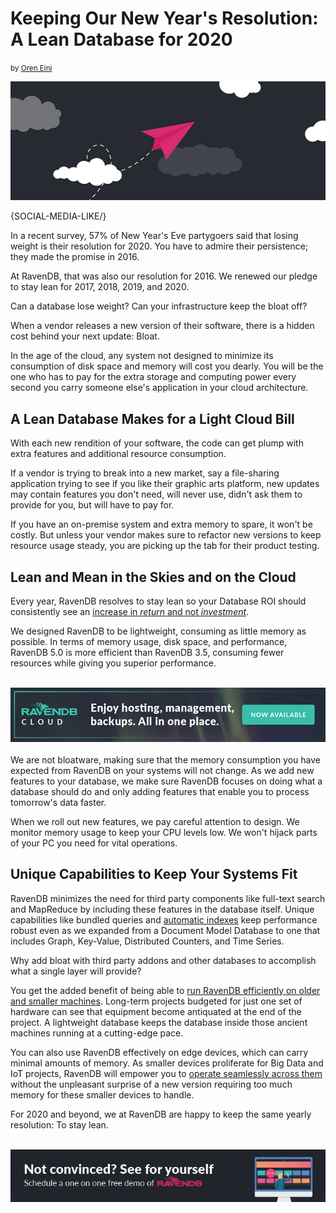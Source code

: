 # Keeping Our New Year's Resolution: A Lean Database for 2020
<small>by <a href="mailto:ayende@hibernatingrhinos.com">Oren Eini</a></small>

<div class="article-img figure text-center">
  <img src="images/a-lean-nosql-database-for-2020.jpg" alt="For 2020 and beyond, RavenDB promises to keep its NoSQL Database lean and mean." class="img-responsive img-thumbnail">
</div>

{SOCIAL-MEDIA-LIKE/}
<br/>

In a recent survey, 57% of New Year's Eve partygoers said that losing weight is their resolution for 2020. You have to admire their persistence; they made the promise in 2016.

At RavenDB, that was also our resolution for 2016. We renewed our pledge to stay lean for 2017, 2018, 2019, and 2020.

Can a database lose weight? Can your infrastructure keep the bloat off?

When a vendor releases a new version of their software, there is a hidden cost behind your next update: Bloat.

In the age of the cloud, any system not designed to minimize its consumption of disk space and memory will cost you dearly. You will be the one who has to pay for the extra storage and computing power every second you carry someone else's application in your cloud architecture.

## A Lean Database Makes for a Light Cloud Bill

With each new rendition of your software, the code can get plump with extra features and additional resource consumption.

If a vendor is trying to break into a new market, say a file-sharing application trying to see if you like their graphic arts platform, new updates may contain features you don't need, will never use, didn't ask them to provide for you, but will have to pay for.

If you have an on-premise system and extra memory to spare, it won't be costly. But unless your vendor makes sure to refactor new versions to keep resource usage steady, you are picking up the tab for their product testing.

## Lean and Mean in the Skies and on the Cloud

Every year, RavenDB resolves to stay lean so your Database ROI should consistently see an [increase in *return* and not *investment*](https://ravendb.net/articles/cost-benefits-ravendb-nosql-acid-database).

We designed RavenDB to be lightweight, consuming as little memory as possible. In terms of memory usage, disk space, and performance, RavenDB 5.0 is more efficient than RavenDB 3.5, consuming fewer resources while giving you superior performance.<br/>
<br/>
<div class="margin-bottom">
    <a href="https://cloud.ravendb.net"><img src="images/ravendb-cloud.png" class="img-responsive m-0-auto" alt="Managed Cloud Hosting"/></a>
</div>
<br/>
We are not bloatware, making sure that the memory consumption you have expected from RavenDB on your systems will not change. As we add new features to your database, we make sure RavenDB focuses on doing what a database should do and only adding features that enable you to process tomorrow's data faster.

When we roll out new features, we pay careful attention to design. We monitor memory usage to keep your CPU levels low. We won't hijack parts of your PC you need for vital operations.

## Unique Capabilities to Keep Your Systems Fit

RavenDB minimizes the need for third party components like full-text search and MapReduce by including these features in the database itself. Unique capabilities like bundled queries and [automatic indexes](https://ravendb.net/features/indexes/auto-indexes) keep performance robust even as we expanded from a Document Model Database to one that includes Graph, Key-Value, Distributed Counters, and Time Series.

Why add bloat with third party addons and other databases to accomplish what a single layer will provide?

You get the added benefit of being able to [run RavenDB efficiently on older and smaller machines](https://ravendb.net/articles/ravendb-point-of-sale-raspberry-pi-acid). Long-term projects budgeted for just one set of hardware can see that equipment become antiquated at the end of the project. A lightweight database keeps the database inside those ancient machines running at a cutting-edge pace.

You can also use RavenDB effectively on edge devices, which can carry minimal amounts of memory. As smaller devices proliferate for Big Data and IoT projects, RavenDB will empower you to [operate seamlessly across them](https://ravendb.net/learn/inside-ravendb-book/reader/4.0/7-scaling-distributed-work-in-ravendb) without the unpleasant surprise of a new version requiring too much memory for these smaller devices to handle.

For 2020 and beyond, we at RavenDB are happy to keep the same yearly resolution: To stay lean.<br/>
<br/>
<div>
    <a href="https://ravendb.net/live-demo"><img src="images/see-for-yourself.png" class="img-responsive m-0-auto" alt="Schedule a one on one free demo of RavenDB"></a>
</div>
<br/>